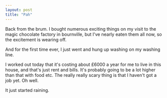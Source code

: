 ```yaml
---
layout: post
title: "Pah"
---
```

Back from the brum. I bought numerous exciting things on my visit to the magic
chocolate factory in bournville, but I've nearly eaten them all now, so the
excitement is wearing off.

And for the first time ever, I just went and hung up washing on my washing
line.

I worked out today that it's costing about £6000 a year for me to live in this
house, and that's just rent and bills. It's probably going to be a lot higher
than that with food etc. The really really scary thing is that I haven't got a
job yet. Oh well.

It just started raining.
